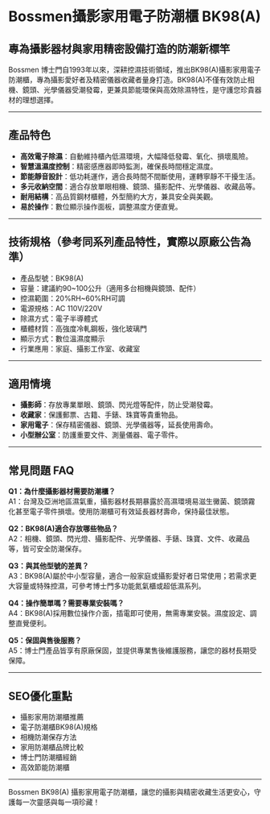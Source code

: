 # Bossmen攝影家用電子防潮櫃 BK98(A)

## 專為攝影器材與家用精密設備打造的防潮新標竿

Bossmen 博士門自1993年以來，深耕控濕技術領域，推出BK98(A)攝影家用電子防潮櫃，專為攝影愛好者及精密儀器收藏者量身打造。BK98(A)不僅有效防止相機、鏡頭、光學儀器受潮發霉，更兼具節能環保與高效除濕特性，是守護您珍貴器材的理想選擇。

---

## 產品特色

- **高效電子除濕**：自動維持櫃內低濕環境，大幅降低發霉、氧化、損壞風險。
- **智慧溫濕度控制**：精密感應器即時監測，確保長時間穩定濕度。
- **節能靜音設計**：低功耗運作，適合長時間不間斷使用，運轉寧靜不干擾生活。
- **多元收納空間**：適合存放單眼相機、鏡頭、攝影配件、光學儀器、收藏品等。
- **耐用結構**：高品質鋼材櫃體，外型簡約大方，兼具安全與美觀。
- **易於操作**：數位顯示操作面板，調整濕度方便直覺。

---

## 技術規格（參考同系列產品特性，實際以原廠公告為準）

- 產品型號：BK98(A)
- 容量：建議約90~100公升（適用多台相機與鏡頭、配件）
- 控濕範圍：20%RH~60%RH可調
- 電源規格：AC 110V/220V
- 除濕方式：電子半導體式
- 櫃體材質：高強度冷軋鋼板，強化玻璃門
- 顯示方式：數位溫濕度顯示
- 行業應用：家庭、攝影工作室、收藏室

---

## 適用情境

- **攝影師**：存放專業單眼、鏡頭、閃光燈等配件，防止受潮發霉。
- **收藏家**：保護郵票、古籍、手錶、珠寶等貴重物品。
- **家用電子**：保存精密儀器、鏡頭、光學儀器等，延長使用壽命。
- **小型辦公室**：防護重要文件、測量儀器、電子零件。

---

## 常見問題 FAQ

**Q1：為什麼攝影器材需要防潮櫃？**  
A1：台灣及亞洲地區濕氣重，攝影器材長期暴露於高濕環境易滋生黴菌、鏡頭霧化甚至電子零件損壞。使用防潮櫃可有效延長器材壽命，保持最佳狀態。

**Q2：BK98(A)適合存放哪些物品？**  
A2：相機、鏡頭、閃光燈、攝影配件、光學儀器、手錶、珠寶、文件、收藏品等，皆可安全防潮保存。

**Q3：與其他型號的差異？**  
A3：BK98(A)屬於中小型容量，適合一般家庭或攝影愛好者日常使用；若需求更大容量或特殊控濕，可參考博士門多功能氮氣櫃或超低濕系列。

**Q4：操作簡單嗎？需要專業安裝嗎？**  
A4：BK98(A)採用數位操作介面，插電即可使用，無需專業安裝。濕度設定、調整直覺便利。

**Q5：保固與售後服務？**  
A5：博士門產品皆享有原廠保固，並提供專業售後維護服務，讓您的器材長期受保障。

---

## SEO優化重點

- 攝影家用防潮櫃推薦
- 電子防潮櫃BK98(A)規格
- 相機防潮保存方法
- 家用防潮櫃品牌比較
- 博士門防潮櫃經銷
- 高效節能防潮櫃

---

Bossmen BK98(A) 攝影家用電子防潮櫃，讓您的攝影與精密收藏生活更安心，守護每一次靈感與每一項珍藏！